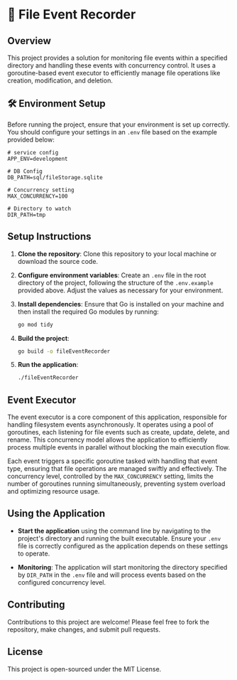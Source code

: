 
# 🚀 File Event Recorder

## Overview
This project provides a solution for monitoring file events within a specified directory and handling these events with concurrency control. It uses a goroutine-based event executor to efficiently manage file operations like creation, modification, and deletion.

## 🛠 Environment Setup

Before running the project, ensure that your environment is set up correctly. You should configure your settings in an `.env` file based on the example provided below:

```env
# service config
APP_ENV=development

# DB Config
DB_PATH=sql/fileStorage.sqlite

# Concurrency setting
MAX_CONCURRENCY=100

# Directory to watch
DIR_PATH=tmp
```

## Setup Instructions

1. **Clone the repository**: Clone this repository to your local machine or download the source code.

2. **Configure environment variables**: Create an `.env` file in the root directory of the project, following the structure of the `.env.example` provided above. Adjust the values as necessary for your environment.

3. **Install dependencies**: Ensure that Go is installed on your machine and then install the required Go modules by running:
    ```bash
    go mod tidy
    ```

4. **Build the project**:
    ```bash
    go build -o fileEventRecorder
    ```

5. **Run the application**:
    ```bash
    ./fileEventRecorder
    ```

## Event Executor

The event executor is a core component of this application, responsible for handling filesystem events asynchronously. It operates using a pool of goroutines, each listening for file events such as create, update, delete, and rename. This concurrency model allows the application to efficiently process multiple events in parallel without blocking the main execution flow.

Each event triggers a specific goroutine tasked with handling that event type, ensuring that file operations are managed swiftly and effectively. The concurrency level, controlled by the `MAX_CONCURRENCY` setting, limits the number of goroutines running simultaneously, preventing system overload and optimizing resource usage.

## Using the Application

- **Start the application** using the command line by navigating to the project's directory and running the built executable. Ensure your `.env` file is correctly configured as the application depends on these settings to operate.

- **Monitoring**: The application will start monitoring the directory specified by `DIR_PATH` in the `.env` file and will process events based on the configured concurrency level.

## Contributing

Contributions to this project are welcome! Please feel free to fork the repository, make changes, and submit pull requests.

## License

This project is open-sourced under the MIT License.
